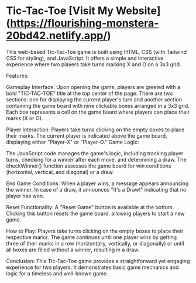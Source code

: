 # Tic-Tac-Toe [Visit My Website] (https://flourishing-monstera-20bd42.netlify.app/)
This web-based Tic-Tac-Toe game is built using HTML, CSS (with Tailwind CSS for styling), and JavaScript. It offers a simple and interactive experience where two players take turns marking X and O on a 3x3 grid.

Features:

Gameplay Interface:
Upon opening the game, players are greeted with a bold "TIC-TAC-TOE" title at the top center of the page.
There are two sections: one for displaying the current player's turn and another section containing the game board with nine clickable boxes arranged in a 3x3 grid.
Each box represents a cell on the game board where players can place their marks (X or O).

Player Interaction:
Players take turns clicking on the empty boxes to place their marks.
The current player is indicated above the game board, displaying either "Player-X" or "Player-O."
Game Logic:

The JavaScript code manages the game's logic, including tracking player turns, checking for a winner after each move, and determining a draw.
The checkWinner() function assesses the game board for win conditions (horizontal, vertical, and diagonal) or a draw.

End Game Conditions:
When a player wins, a message appears announcing the winner.
In case of a draw, it announces "It's a Draw!" indicating that no player has won.

Reset Functionality:
A "Reset Game" button is available at the bottom. Clicking this button resets the game board, allowing players to start a new game.

How to Play:
Players take turns clicking on the empty boxes to place their respective marks.
The game continues until one player wins by getting three of their marks in a row (horizontally, vertically, or diagonally) or until all boxes are filled without a winner, resulting in a draw.

Conclusion:
This Tic-Tac-Toe game provides a straightforward yet engaging experience for two players. It demonstrates basic game mechanics and logic for a timeless and well-known game.
